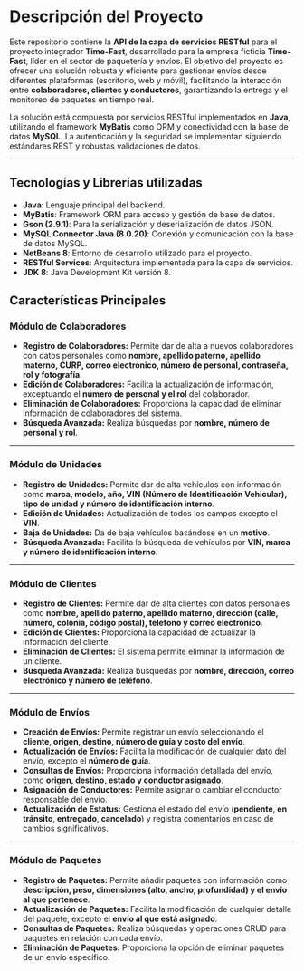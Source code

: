 
# Descripción del Proyecto

Este repositorio contiene la **API de la capa de servicios RESTful** para el proyecto integrador **Time-Fast**, desarrollado para la empresa ficticia **Time-Fast**, líder en el sector de paquetería y envíos. El objetivo del proyecto es ofrecer una solución robusta y eficiente para gestionar envíos desde diferentes plataformas (escritorio, web y móvil), facilitando la interacción entre **colaboradores, clientes y conductores**, garantizando la entrega y el monitoreo de paquetes en tiempo real.

La solución está compuesta por servicios RESTful implementados en **Java**, utilizando el framework **MyBatis** como ORM y conectividad con la base de datos **MySQL**. La autenticación y la seguridad se implementan siguiendo estándares REST y robustas validaciones de datos.

---

## Tecnologías y Librerías utilizadas

- **Java**: Lenguaje principal del backend.
- **MyBatis**: Framework ORM para acceso y gestión de base de datos.
- **Gson (2.9.1)**: Para la serialización y deserialización de datos JSON.
- **MySQL Connector Java (8.0.20)**: Conexión y comunicación con la base de datos MySQL.
- **NetBeans 8**: Entorno de desarrollo utilizado para el proyecto.
- **RESTful Services**: Arquitectura implementada para la capa de servicios.
- **JDK 8**: Java Development Kit versión 8.




## Características Principales  

### **Módulo de Colaboradores**  
- **Registro de Colaboradores:** Permite dar de alta a nuevos colaboradores con datos personales como **nombre, apellido paterno, apellido materno, CURP, correo electrónico, número de personal, contraseña, rol y fotografía**.  
- **Edición de Colaboradores:** Facilita la actualización de información, exceptuando el **número de personal y el rol** del colaborador.  
- **Eliminación de Colaboradores:** Proporciona la capacidad de eliminar información de colaboradores del sistema.  
- **Búsqueda Avanzada:** Realiza búsquedas por **nombre, número de personal y rol**.

---

### **Módulo de Unidades**  
- **Registro de Unidades:** Permite dar de alta vehículos con información como **marca, modelo, año, VIN (Número de Identificación Vehicular), tipo de unidad y número de identificación interno**.  
- **Edición de Unidades:** Actualización de todos los campos excepto el **VIN**.  
- **Baja de Unidades:** Da de baja vehículos basándose en un **motivo**.  
- **Búsqueda Avanzada:** Facilita la búsqueda de vehículos por **VIN, marca y número de identificación interno**.

---

### **Módulo de Clientes**  
- **Registro de Clientes:** Permite dar de alta clientes con datos personales como **nombre, apellido paterno, apellido materno, dirección (calle, número, colonia, código postal), teléfono y correo electrónico**.  
- **Edición de Clientes:** Proporciona la capacidad de actualizar la información del cliente.  
- **Eliminación de Clientes:** El sistema permite eliminar la información de un cliente.  
- **Búsqueda Avanzada:** Realiza búsquedas por **nombre, dirección, correo electrónico y número de teléfono**.

---

### **Módulo de Envíos**  
- **Creación de Envíos:** Permite registrar un envío seleccionando el **cliente, origen, destino, número de guía y costo del envío**.  
- **Actualización de Envíos:** Facilita la modificación de cualquier dato del envío, excepto el **número de guía**.  
- **Consultas de Envíos:** Proporciona información detallada del envío, como **origen, destino, estado y conductor asignado**.  
- **Asignación de Conductores:** Permite asignar o cambiar el conductor responsable del envío.  
- **Actualización de Estatus:** Gestiona el estado del envío (**pendiente, en tránsito, entregado, cancelado**) y registra comentarios en caso de cambios significativos.

---

### **Módulo de Paquetes**  
- **Registro de Paquetes:** Permite añadir paquetes con información como **descripción, peso, dimensiones (alto, ancho, profundidad) y el envío al que pertenece**.  
- **Actualización de Paquetes:** Facilita la modificación de cualquier detalle del paquete, excepto el **envío al que está asignado**.  
- **Consultas de Paquetes:** Realiza búsquedas y operaciones CRUD para paquetes en relación con cada envío.  
- **Eliminación de Paquetes:** Proporciona la opción de eliminar paquetes de un envío específico.

